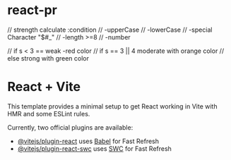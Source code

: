 # react-pr
// strength calculate  :condition 
// -upperCase 
// -lowerCase 
// -special Character "$#_" 
// -length >=8
// -number

// if s < 3 == weak -red color
// if s == 3 || 4 moderate with orange color
// else strong with green color

# React + Vite


This template provides a minimal setup to get React working in Vite with HMR and some ESLint rules.

Currently, two official plugins are available:

- [@vitejs/plugin-react](https://github.com/vitejs/vite-plugin-react/blob/main/packages/plugin-react/README.md) uses [Babel](https://babeljs.io/) for Fast Refresh
- [@vitejs/plugin-react-swc](https://github.com/vitejs/vite-plugin-react-swc) uses [SWC](https://swc.rs/) for Fast Refresh
